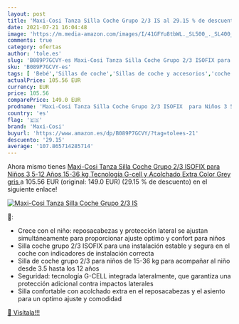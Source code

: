```yaml
---
layout: post
title: 'Maxi-Cosi Tanza Silla Coche Grupo 2/3 IS al 29.15 % de descuento'
date: 2021-07-21 16:04:48
image: 'https://m.media-amazon.com/images/I/41GFYu8tbWL._SL500_._SL400_.jpg'
comments: true
category: ofertas
author: 'tole.es'
slug: 'B089P7GCVY-es Maxi-Cosi Tanza Silla Coche Grupo 2/3 ISOFIX para Niños 3...'
sku: 'B089P7GCVY-es'
tags: [ 'Bebé','Sillas de coche','Sillas de coche y accesorios','coche','grupo','isofix','maxi-cosi','silla', ]
actualPrice: 105.56 EUR
currency: EUR
price: 105.56
comparePrice: 149.0 EUR
prodname: 'Maxi-Cosi Tanza Silla Coche Grupo 2/3 ISOFIX  para Niños 3 5-12 Años  15-36 kg  Tecnología G-cell y Acolchado Extra  Color Grey  gris '
country: 'es'
flag: '🇪🇸'
brand: 'Maxi-Cosi'
buyurl: 'https://www.amazon.es/dp/B089P7GCVY/?tag=tolees-21'
descuento: '29.15'
average: '107.865714285714'
---
```


Ahora mismo tienes [Maxi-Cosi Tanza Silla Coche Grupo 2/3 ISOFIX  para Niños 3 5-12 Años  15-36 kg  Tecnología G-cell y Acolchado Extra  Color Grey  gris ](https://www.amazon.es/dp/B089P7GCVY/?tag=tolees-21) a 105.56 EUR (original: 149.0 EUR) (29.15 %  de descuento) en el siguiente enlace!

[![Maxi-Cosi Tanza Silla Coche Grupo 2/3 IS](https://m.media-amazon.com/images/I/41GFYu8tbWL._SL500_._SL400_.jpg)](https://www.amazon.es/dp/B089P7GCVY/?tag=tolees-21)

🔎:

- Crece con el niño: reposacabezas y protección lateral se ajustan simultáneamente para proporcionar ajuste optimo y confort para niños
- Silla coche grupo 2/3 ISOFIX para una instalación estable y segura en el coche con indicadores de instalación correcta
- Silla de coche grupo 2/3 para niños de 15-36 kg para acompañar al niño desde 3.5 hasta los 12 años
- Seguridad: tecnología G-CELL integrada lateralmente, que garantiza una protección adicional contra impactos laterales
- Silla confortable con acolchado extra en el reposacabezas y el asiento para un optimo ajuste y comodidad

[🛒 Visítala!!!](https://www.amazon.es/dp/B089P7GCVY/?tag=tolees-21)
